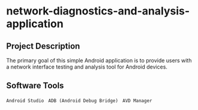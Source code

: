 # network-diagnostics-and-analysis-application

## Project Description
The primary goal of this simple Android application is to provide users with a network interface testing and analysis tool for Android devices.

## Software Tools 
```Android Studio```
&nbsp;
```ADB (Android Debug Bridge)```
&nbsp;
```AVD Manager```
&nbsp;
